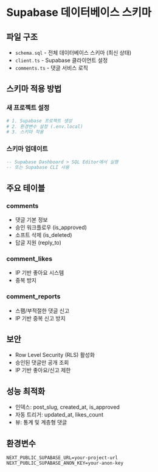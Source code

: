 # Supabase 데이터베이스 스키마

## 파일 구조

- `schema.sql` - 전체 데이터베이스 스키마 (최신 상태)
- `client.ts` - Supabase 클라이언트 설정
- `comments.ts` - 댓글 서비스 로직

## 스키마 적용 방법

### 새 프로젝트 설정

```bash
# 1. Supabase 프로젝트 생성
# 2. 환경변수 설정 (.env.local)
# 3. 스키마 적용
```

### 스키마 업데이트

```sql
-- Supabase Dashboard > SQL Editor에서 실행
-- 또는 Supabase CLI 사용
```

## 주요 테이블

### comments

- 댓글 기본 정보
- 승인 워크플로우 (is_approved)
- 소프트 삭제 (is_deleted)
- 답글 지원 (reply_to)

### comment_likes

- IP 기반 좋아요 시스템
- 중복 방지

### comment_reports

- 스팸/부적절한 댓글 신고
- IP 기반 중복 신고 방지

## 보안

- Row Level Security (RLS) 활성화
- 승인된 댓글만 공개 조회
- IP 기반 좋아요/신고 제한

## 성능 최적화

- 인덱스: post_slug, created_at, is_approved
- 자동 트리거: updated_at, likes_count
- 뷰: 통계 및 계층형 댓글

## 환경변수

```env
NEXT_PUBLIC_SUPABASE_URL=your-project-url
NEXT_PUBLIC_SUPABASE_ANON_KEY=your-anon-key
```
